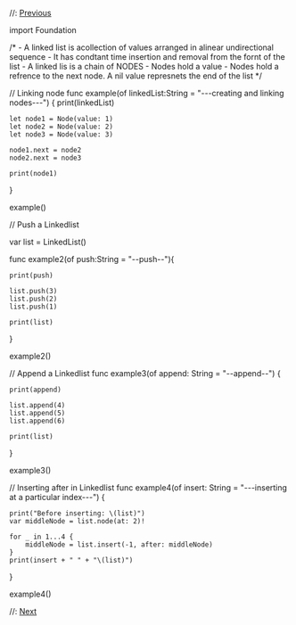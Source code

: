 //: [Previous](https://github.com/iyinraphael/data-algo-in--swift/blob/master/swift-standard-lib.md)

import Foundation

/*  - A linked list is acollection of values arranged in alinear undirectional sequence
    - It has condtant time insertion and removal from the fornt of the list
    - A linked lis is a chain of NODES
    - Nodes hold a value
    - Nodes hold a refrence to the next node. A nil value represnets the end of the list
 */


// Linking node
 func example(of linkedList:String = "---creating and linking nodes---") {
    print(linkedList)
    
    let node1 = Node(value: 1)
    let node2 = Node(value: 2)
    let node3 = Node(value: 3)
    
    node1.next = node2
    node2.next = node3
    
    print(node1)
}

example()


// Push a Linkedlist

var list = LinkedList<Int>()

func example2(of push:String = "--push--"){
    
    print(push)
    
    list.push(3)
    list.push(2)
    list.push(1)
    
    print(list)
}

example2()

// Append a Linkedlist
func example3(of append: String = "--append--") {
    
    print(append)
    
    list.append(4)
    list.append(5)
    list.append(6)
    
    print(list)
    
}

example3()

// Inserting after in Linkedlist
func example4(of insert: String = "---inserting at a particular index---") {
    
    print("Before inserting: \(list)")
    var middleNode = list.node(at: 2)!
    
    for _ in 1...4 {
        middleNode = list.insert(-1, after: middleNode)
    }
    print(insert + " " + "\(list)")
}

example4()


//: [Next](@next)

